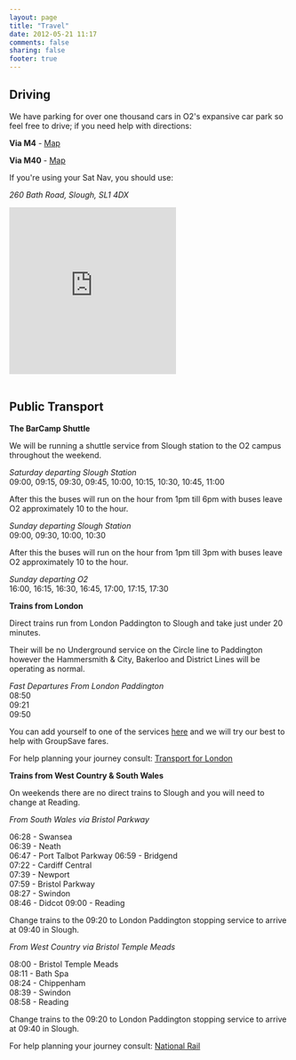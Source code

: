 ```yaml
---
layout: page
title: "Travel"
date: 2012-05-21 11:17
comments: false
sharing: false
footer: true
---
```


## Driving

We have parking for over one thousand cars in O2's expansive car park so feel free to drive; if you need help with directions:

**Via M4** - [Map](http://g.co/maps/gjwyn)

**Via M40** - [Map](http://g.co/maps/8twd2)

If you're using your Sat Nav, you should use:

*260 Bath Road, Slough, SL1 4DX*

<iframe align="center" width="300" height="300" frameborder="0" scrolling="no" marginheight="0" marginwidth="0" src="http://maps.google.co.uk/maps?f=q&amp;source=s_q&amp;hl=en&amp;geocode=&amp;q=SL1+4DX&amp;aq=&amp;sll=53.800651,-4.064941&amp;sspn=18.388688,39.331055&amp;ie=UTF8&amp;hq=&amp;hnear=Slough+SL1+4DX,+United+Kingdom&amp;t=m&amp;ll=51.527009,-0.629482&amp;spn=0.01602,0.025749&amp;z=14&amp;iwloc=A&amp;output=embed"></iframe><br/><br/>

## Public Transport

**The BarCamp Shuttle**

We will be running a shuttle service from Slough station to the O2 campus throughout the weekend.

*Saturday departing Slough Station*  
09:00, 09:15, 09:30, 09:45, 10:00, 10:15, 10:30, 10:45, 11:00

After this the buses will run on the hour from 1pm till 6pm with buses leave O2 approximately 10 to the hour.

*Sunday departing Slough Station*  
09:00, 09:30, 10:00, 10:30

After this the buses will run on the hour from 1pm till 3pm with buses leave O2 approximately 10 to the hour.

*Sunday departing O2*  
16:00, 16:15, 16:30, 16:45, 17:00, 17:15, 17:30


**Trains from London**

Direct trains run from London Paddington to Slough and take just under 20 minutes. 

Their will be no Underground service on the Circle line to Paddington however the Hammersmith & City, Bakerloo and District Lines will be operating as normal.

*Fast Departures From London Paddington*  
08:50  
09:21  
09:50  

You can add yourself to one of the services [here](http://bit.ly/NXSlPp) and we will try our best to help with GroupSave fares.

For help planning your journey consult: [Transport for London](http://www.tfl.gov.uk)

**Trains from West Country & South Wales**

On weekends there are no direct trains to Slough and you will need to change at Reading.

*From South Wales via Bristol Parkway*  

06:28 - Swansea  
06:39 - Neath  
06:47 - Port Talbot Parkway
06:59 - Bridgend  
07:22 - Cardiff Central  
07:39 - Newport  
07:59 - Bristol Parkway  
08:27 - Swindon  
08:46 - Didcot 
09:00 - Reading 

Change trains to the 09:20 to London Paddington stopping service to arrive at 09:40 in Slough.

*From West Country via Bristol Temple Meads*

08:00 - Bristol Temple Meads  
08:11 - Bath Spa  
08:24 - Chippenham  
08:39 - Swindon  
08:58 - Reading

Change trains to the 09:20 to London Paddington stopping service to arrive at 09:40 in Slough.

For help planning your journey consult: [National Rail](http://www.nationalrail.co.uk/)
